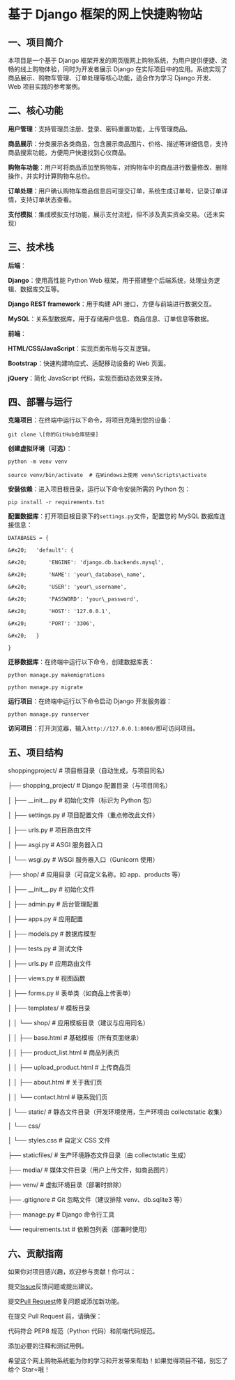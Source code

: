 # 基于 Django 框架的网上快捷购物站

## 一、项目简介

本项目是一个基于 Django 框架开发的网页版网上购物系统，为用户提供便捷、流畅的线上购物体验，同时为开发者展示 Django 在实际项目中的应用。系统实现了商品展示、购物车管理、订单处理等核心功能，适合作为学习 Django 开发、Web 项目实践的参考案例。

## 二、核心功能

**用户管理**：支持管理员注册、登录、密码重置功能，上传管理商品。

**商品展示**：分类展示各类商品，包含展示商品图片、价格、描述等详细信息，支持商品搜索功能，方便用户快速找到心仪商品。

**购物车功能**：用户可将商品添加至购物车，对购物车中的商品进行数量修改、删除操作，并实时计算购物车总价。

**订单处理**：用户确认购物车商品信息后可提交订单，系统生成订单号，记录订单详情，支持订单状态查看。

**支付模拟**：集成模拟支付功能，展示支付流程，但不涉及真实资金交易。（还未实现）

## 三、技术栈

**后端**：

**Django**：使用高性能 Python Web 框架，用于搭建整个后端系统，处理业务逻辑、数据库交互等。

**Django REST framework**：用于构建 API 接口，方便与前端进行数据交互。

**MySQL**：关系型数据库，用于存储用户信息、商品信息、订单信息等数据。

**前端**：

**HTML/CSS/JavaScript**：实现页面布局与交互逻辑。

**Bootstrap**：快速构建响应式、适配移动设备的 Web 页面。

**jQuery**：简化 JavaScript 代码，实现页面动态效果支持。

## 四、部署与运行

**克隆项目**：在终端中运行以下命令，将项目克隆到您的设备：



```
git clone \[你的GitHub仓库链接]
```

**创建虚拟环境（可选）**：



```
python -m venv venv

source venv/bin/activate  # 在Windows上使用 venv\Scripts\activate
```

**安装依赖**：进入项目根目录，运行以下命令安装所需的 Python 包：



```
pip install -r requirements.txt
```

**配置数据库**：打开项目根目录下的`settings.py`文件，配置您的 MySQL 数据库连接信息：



```
DATABASES = {

&#x20;   'default': {

&#x20;       'ENGINE': 'django.db.backends.mysql',

&#x20;       'NAME': 'your\_database\_name',

&#x20;       'USER': 'your\_username',

&#x20;       'PASSWORD': 'your\_password',

&#x20;       'HOST': '127.0.0.1',

&#x20;       'PORT': '3306',

&#x20;   }

}
```

**迁移数据库**：在终端中运行以下命令，创建数据库表：



```
python manage.py makemigrations

python manage.py migrate
```

**运行项目**：在终端中运行以下命令启动 Django 开发服务器：



```
python manage.py runserver
```

**访问项目**：打开浏览器，输入`http://127.0.0.1:8000/`即可访问项目。

## 五、项目结构

shoppingproject/              # 项目根目录（自动生成，与项目同名）

├── shopping\_project/          # Django 配置目录（与项目同名）

│   ├── \_\_init\_\_.py        # 初始化文件（标识为 Python 包）

│   ├── settings.py        # 项目配置文件（重点修改此文件）

│   ├── urls.py            # 项目路由文件

│   ├── asgi.py            # ASGI 服务器入口

│   └── wsgi.py            # WSGI 服务器入口（Gunicorn 使用）

├── shop/                  # 应用目录（可自定义名称，如 app、products 等）

│   ├── \_\_init\_\_.py        # 初始化文件

│   ├── admin.py           # 后台管理配置

│   ├── apps.py            # 应用配置

│   ├── models.py          # 数据库模型

│   ├── tests.py           # 测试文件

│   ├── urls.py            # 应用路由文件

│   ├── views.py           # 视图函数

│   ├── forms.py           # 表单类（如商品上传表单）

│   ├── templates/          # 模板目录

│   │   └── shop/          # 应用模板目录（建议与应用同名）

│   │       ├── base.html  # 基础模板（所有页面继承）

│   │       ├── product\_list.html  # 商品列表页

│   │       ├── upload\_product.html  # 上传商品页

│   │       ├── about.html       # 关于我们页

│   │       └── contact.html     # 联系我们页

│   └── static/            # 静态文件目录（开发环境使用，生产环境由 collectstatic 收集）

│       └── css/

│           └── styles.css # 自定义 CSS 文件

├── staticfiles/           # 生产环境静态文件目录（由 collectstatic 生成）

├── media/                 # 媒体文件目录（用户上传文件，如商品图片）

├── venv/                  # 虚拟环境目录（部署时排除）

├── .gitignore             # Git 忽略文件（建议排除 venv、db.sqlite3 等）

├── manage.py              # Django 命令行工具

└── requirements.txt       # 依赖包列表（部署时使用）

## 六、贡献指南

如果你对项目感兴趣，欢迎参与贡献！你可以：

提交[Issue](https://github.com/[你的GitHub用户名]/[你的仓库名]/issues)反馈问题或提出建议。

提交[Pull Request](https://github.com/[你的GitHub用户名]/[你的仓库名]/pulls)修复问题或添加新功能。

在提交 Pull Request 前，请确保：

代码符合 PEP8 规范（Python 代码）和前端代码规范。

添加必要的注释和测试用例。

希望这个网上购物系统能为你的学习和开发带来帮助！如果觉得项目不错，别忘了给个 Star⭐哦！&#x20;
